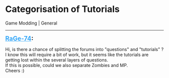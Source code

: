 # Categorisation of Tutorials
Game Modding | General

---
<strong style="font-size: 1.4em;"><span style="text-decoration: underline;text-decoration-color: #34a7f9;"><span style="color:#34a7f9;">RaGe-74</span></span>:</strong>

<p>Hi, is there a chance of splitting the forums into &quot;questions&quot; and &quot;tutorials&quot; ?  <br />I know this will require a bit of work, but it seems like the tutorials are getting lost within the several layers of questions.<br />If this is possible, could we also separate Zombies and MP. <br />Cheers :)</p>
